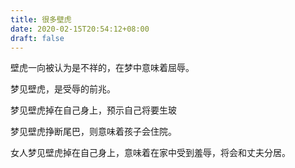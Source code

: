 ```yaml
---
title: 很多壁虎
date: 2020-02-15T20:54:12+08:00
draft: false
---
```


壁虎一向被认为是不祥的，在梦中意味着屈辱。




梦见壁虎，是受辱的前兆。




梦见壁虎掉在自己身上，预示自己将要生玻


梦见壁虎挣断尾巴，则意味着孩子会住院。




女人梦见壁虎掉在自己身上，意味着在家中受到羞辱，将会和丈夫分居。

